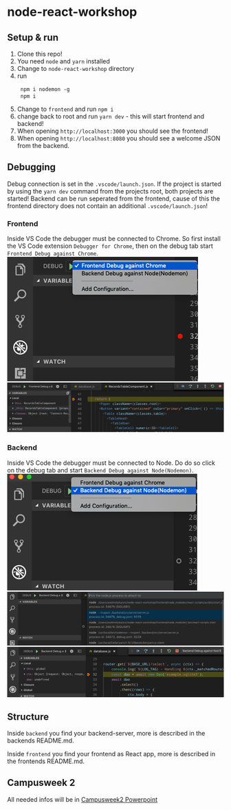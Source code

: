 # node-react-workshop

## Setup & run
1. Clone this repo!
2. You need `node` and `yarn` installed
3. Change to `node-react-workshop` directory
4. run
   ```
    npm i nodemon -g
    npm i
   ```
5. Change to `frontend` and run `npm i`
6. change back to root and run `yarn dev` - this will start frontend and backend!
7. When opening `http://localhost:3000` you should see the frontend!
8. When opening `http://localhost:8080` you should see a welcome JSON from the backend.

## Debugging
Debug connection is set in the `.vscode/launch.json`. 
If the project is started by using the `yarn dev` command from the projects root, both projects are started!
Backend can be run seperated from the frontend, cause of this the frontend directory does not contain an additional `.vscode/launch.json`!

### Frontend
Inside VS Code the debugger must be connected to Chrome. 
So first install the VS Code extension `Debugger for Chrome`, then on the debug tab start `Frontend Debug against Chrome`.
![](doc/FrontendDebug1.png)
![](doc/FrontendDebug2.png)

### Backend
Inside VS Code the debugger must be connected to Node. 
Do do so click on the debug tab and start `Backend Debug against Node(Nodemon)`.
![](doc/BackendDebug1.png)
![](doc/BackendDebug2.png)
![](doc/BackendDebug3.png)

## Structure
Inside `backend` you find your backend-server, more is described in the backends README.md.

Inside `frontend` you find your frontend as React app, more is described in the frontends README.md.

## Campusweek 2
All needed infos will be in [Campusweek2 Powerpoint](./Campusweek2.pptx)